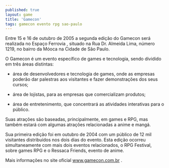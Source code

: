 ```yaml
---
published: true
layout: game
title: 'Gamecon'
tags: gamecon evento rpg sao-paulo
---
```

Entre 15 e 16 de outubro de 2005 a segunda edição do Gamecon será realizada no Espaço Ferrovia , situado na Rua Dr. Almeida Lima, número 1219, no bairro da Móoca na Cidade de São Paulo.

O Gamecon é um evento específico de games e tecnologia, sendo dividido em três áreas distintas:

- área de desenvolvedores e tecnologia de games, onde as empresas poderão dar palestras aos visitantes e fazer demonstrações dos seus cursos;

- área de lojistas, para as empresas que comercializam produtos;

- área de entretenimento, que concentrará as atividades interativas para o público.

Suas atrações são baseadas, principalmente, em games e RPG, mas também estará com algumas atrações relacionadas a anime e mangá.

Sua primeira edição foi em outubro de 2004 com um público de 12 mil visitantes distribuídos nos dois dias do evento. Esta edição ocorreu simultaneamente com mais dois eventos relacionados, o RPG Festival, sobre games RPG e o Ressaca Friends, evento de anime.

Mais informações no site oficial <a href="http://www.gamecon.com.br/">www.gamecon.com.br</a>
.